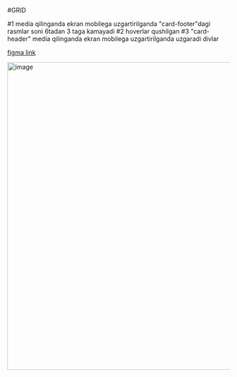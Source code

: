 #GRID

#1
media qilinganda ekran mobilega uzgartirilganda "card-footer"dagi  rasmlar soni 6tadan 3 taga kamayadi
#2
hoverlar qushilgan
#3
"card-header" media qilinganda ekran mobilega uzgartirilganda uzgaradi divlar




[figma link](https://www.figma.com/file/rgJxJ6GwVizUjyRCAf6NiV/Untitled?type=design&node-id=0-18&mode=design&t=5LLlmRlmFCCwX4m4-0)


<img width="698" alt="image" src="https://github.com/DavronbekMamarasulov07/grid/assets/166403874/db1d50e3-e4dd-4b51-8c8a-9f63265d969d">


